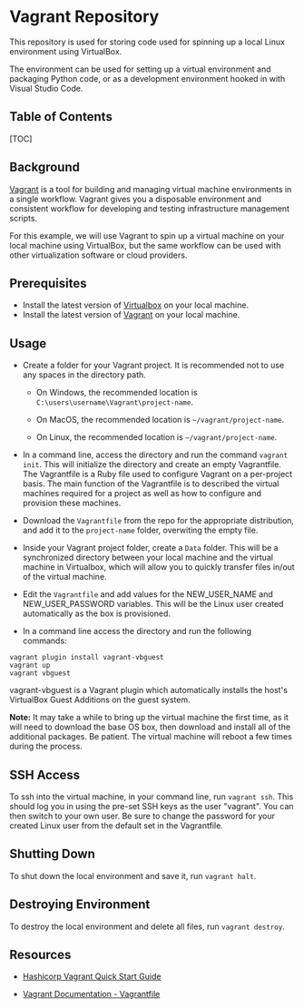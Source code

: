 # Vagrant Repository

This repository is used for storing code used for spinning up a local Linux environment using VirtualBox.

The environment can be used for setting up a virtual environment and packaging Python code, or as a development environment hooked in with Visual Studio Code.

## Table of Contents

[TOC]

## Background

[Vagrant](https://www.vagrantup.com/intro) is a tool for building and managing virtual machine environments in a single workflow.  Vagrant gives you a disposable environment and consistent workflow for developing and testing infrastructure management scripts.

For this example, we will use Vagrant to spin up a virtual machine on your local machine using VirtualBox, but the same workflow can be used with other virtualization software or cloud providers.

## Prerequisites

* Install the latest version of [Virtualbox](https://www.virtualbox.org/wiki/Downloads) on your local machine.
* Install the latest version of [Vagrant](https://www.vagrantup.com/downloads) on your local machine.

## Usage

* Create a folder for your Vagrant project.  It is recommended not to use any spaces in the directory path.  

    * On Windows, the recommended location is `C:\users\username\Vagrant\project-name`.

    * On MacOS, the recommended location is `~/vagrant/project-name`.

    * On Linux, the recommended location is `~/vagrant/project-name`.

* In a command line, access the directory and run the command `vagrant init`.  This will initialize the directory and create an empty Vagrantfile.  The Vagrantfile is a Ruby file used to configure Vagrant on a per-project basis. The main function of the Vagrantfile is to described the virtual machines required for a project as well as how to configure and provision these machines. 

* Download the `Vagrantfile` from the repo for the appropriate distribution, and add it to the `project-name` folder, overwiting the empty file.

* Inside your Vagrant project folder, create a `Data` folder.  This will be a synchronized directory between your local machine and the virtual machine in Virtualbox, which will allow you to quickly transfer files in/out of the virtual machine.

* Edit the `Vagrantfile` and add values for the NEW_USER_NAME and NEW_USER_PASSWORD variables.  This will be the Linux user created automatically as the box is provisioned.

* In a command line access the directory and run the following commands:

```
vagrant plugin install vagrant-vbguest
vagrant up
vagrant vbguest
```

vagrant-vbguest is a Vagrant plugin which automatically installs the host's VirtualBox Guest Additions on the guest system.

**Note:** It may take a while to bring up the virtual machine the first time, as it will need to download the base OS box, then download and install all of the additional packages.  Be patient.  The virtual machine will reboot a few times during the process.

## SSH Access

To ssh into the virtual machine, in your command line, run `vagrant ssh`.  This should log you in using the pre-set SSH keys as the user "vagrant".  You can then switch to your own user.  Be sure to change the password for your created Linux user from the default set in the Vagrantfile.

## Shutting Down

To shut down the local environment and save it, run `vagrant halt`.

## Destroying Environment

To destroy the local environment and delete all files, run `vagrant destroy`.  

## Resources

* [Hashicorp Vagrant Quick Start Guide](https://learn.hashicorp.com/collections/vagrant/getting-started)

* [Vagrant Documentation - Vagrantfile](https://www.vagrantup.com/docs/vagrantfile)